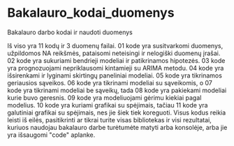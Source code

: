 # Bakalauro_kodai_duomenys
Bakalauro darbo kodai ir naudoti duomenys

Iš viso yra 11 kodų ir 3 duomenų failai.
01 kode yra susitvarkomi duomenys, užpildomos NA reikšmės, pataisomi neteisingi ir nelogiški duomenų įrašai.
02 kode yra sukuriami bendrieji modeliai ir patikrinamos hipotezės.
03 kode yra prognozuojami nepriklausomi kintamieji su ARIMA metodu.
04 kode yra išsirenkami ir lyginami skirtingų paneliniai modeliai.
05 kode yra tikrinamos geriausios sąveikos.
06 kode yra tikrinami modeliai su sąveikomis, o 07 kode yra tikrinami modeliai be sąveikų, tada 08 kode yra pakiekami modeliai kurie buvo geresnis.
09 kode yra modeliuojami gėrimu kiekiai pagal modelius.
10 kode yra kuriami grafikai su spėjimais, tačiau 11 kode yra galutiniai grafikai su spėjimais, nes jie šiek tiek koreguoti.
Visus kodus reikia leisti iš eilės, pasitikrinti ar tikrai turite visas bibliotekas ir visi rezultatai, kuriuos naudojau bakalauro darbe turėtumėte matyti arba konsolėje, arba jie yra išsaugomi "code" aplanke.
